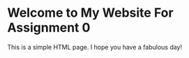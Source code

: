<body>
    <h1>Welcome to My Website For Assignment 0</h1>
    <p>This is a simple HTML page. I hope you have a fabulous day!</p>
</body>
</html>
